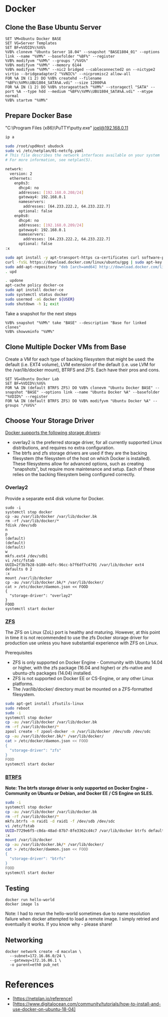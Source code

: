 # Docker

## Clone the Base Ubuntu Server

```DOS .bat
SET VM=Ubuntu Docker BASE
SET VG=Server Templates
SET BF=%VDID%\%VG%
%VB% clonevm "Ubuntu Server 18.04" --snapshot "BASE1804_01" --options link --name "%VM%" --basefolder "%BF%" --register
%VB% modifyvm "%VM%" --groups "/%VG%"
%VB% modifyvm "%VM%" --memory 6144
%VB% modifyvm "%VM%" --nic2 bridged --cableconnected2 on --nictype2 virtio --bridgeadapter2 "%VNIC%" --nicpromisc2 allow-all
FOR %A IN (1 2) DO %VB% createhd --filename "%BF%\%VM%\UBU1804_SATA%A.vdi" --size 12000%A
FOR %A IN (1 2) DO %VB% storageattach "%VM%" --storagectl "SATA" --port %A --type hdd --medium "%BF%\%VM%\UBU1804_SATA%A.vdi" --mtype normal
%VB% startvm "%VM%"
```

## Prepare Docker Base

"C:\Program Files (x86)\PuTTY\putty.exe" joel@192.168.0.11

```Bash
ip a

sudo /root/updHost ubudock
sudo vi /etc/netplan/01-netcfg.yaml
# This file describes the network interfaces available on your system
# For more information, see netplan(5).

network:
  version: 2
  ethernets:
    enp0s3:
      dhcp4: no
      addresses: [192.168.0.208/24]
      gateway4: 192.168.0.1
      nameservers:
        addresses: [64.233.222.2, 64.233.222.7]
      optional: false
    enp0s8:
      dhcp4: no
      addresses: [192.168.0.209/24]
      gateway4: 192.168.0.1
      nameservers:
        addresses: [64.233.222.2, 64.233.222.7]
      optional: false
:x

sudo apt install -y apt-transport-https ca-certificates curl software-properties-common
curl -fsSL https://download.docker.com/linux/ubuntu/gpg | sudo apt-key add -
sudo add-apt-repository "deb [arch=amd64] http://download.docker.com/linux/ubuntu bionic stable"
. upd
```

```Bash
. updone
apt-cache policy docker-ce
sudo apt install docker-ce
sudo systemctl status docker
sudo usermod -aG docker ${USER}
sudo shutdown -h 1; exit
```

Take a snapshot for the next steps

```
%VB% snapshot "%VM%" take "BASE" --description "Base for linked clones"
%VB% showvminfo "%VM%"
```

## Clone Multiple Docker VMs from Base

Create a VM for each type of backing filesystem that might be used: the default (i.e. EXT4 volume), LVM extension of the default (i.e. use LVM for the /var/lib/docker mount), BTRFS and ZFS. Each have their pros and cons.

```
SET VG=Ubuntu Docker Lab
SET BF=%VDID%\%VG%
FOR %A IN (default BTRFS ZFS) DO %VB% clonevm "Ubuntu Docker BASE" --snapshot "BASE" --options link --name "Ubuntu Docker %A" --basefolder "%VDID%" --register
FOR %A IN (default BTRFS ZFS) DO %VB% modifyvm "Ubuntu Docker %A" --groups "/%VG%"
```

## Choose Your Storage Driver

[Docker supports the following storage drivers](https://docs.docker.com/storage/storagedriver/select-storage-driver/):

-  overlay2 is the preferred storage driver, for all currently supported Linux distributions, and requires no extra configuration.
-  The btrfs and zfs storage drivers are used if they are the backing filesystem (the filesystem of the host on which Docker is installed). These filesystems allow for advanced options, such as creating "snapshots", but require more maintenance and setup. Each of these relies on the backing filesystem being configured correctly.

### Overlay2

Provide a separate ext4 disk volume for Docker.

```
sudo -i
systemctl stop docker
cp -au /var/lib/docker /var/lib/docker.bk
rm -rf /var/lib/docker/*
fdisk /dev/sdb
n
p
(default)
(default)
(default)
w
mkfs.ext4 /dev/sdb1
vi /etc/fstab
UUID=2f3b7b28-b180-4dfc-96cc-b7f6df7c4791 /var/lib/docker ext4 defaults 0 2
:x
mount /var/lib/docker
cp -au /var/lib/docker.bk/* /var/lib/docker/
cat > /etc/docker/daemon.json << FOOD
{
  "storage-driver": "overlay2"
}
FOOD
systemctl start docker
```

### [ZFS](https://docs.docker.com/storage/storagedriver/zfs-driver/)

The ZFS on Linux (ZoL) port is healthy and maturing. However, at this point in time it is not recommended to use the zfs Docker storage driver for production use unless you have substantial experience with ZFS on Linux.

Prerequisites

-  ZFS is only supported on Docker Engine - Community with Ubuntu 14.04 or higher, with the zfs package (16.04 and higher) or zfs-native and ubuntu-zfs packages (14.04) installed.
-  ZFS is not supported on Docker EE or CS-Engine, or any other Linux platforms.
-  The /var/lib/docker/ directory must be mounted on a ZFS-formatted filesystem.

```Bash
sudo apt-get install zfsutils-linux
sudo reboot
sudo -i
systemctl stop docker
cp -au /var/lib/docker /var/lib/docker.bk
rm -rf /var/lib/docker/*
zpool create -f zpool-docker -m /var/lib/docker /dev/sdb /dev/sdc
cp -au /var/lib/docker.bk/* /var/lib/docker/
cat > /etc/docker/daemon.json << FOOD
{
  "storage-driver": "zfs"
}
FOOD
systemctl start docker
```

### [BTRFS](https://docs.docker.com/storage/storagedriver/btrfs-driver/)

**Note: The btrfs storage driver is only supported on Docker Engine - Community on Ubuntu or Debian, and Docker EE / CS Engine on SLES.**

```Bash
sudo -i
systemctl stop docker
cp -au /var/lib/docker /var/lib/docker.bk
rm -rf /var/lib/docker/*
mkfs.btrfs -m raid1 -d raid1 -f /dev/sdb /dev/sdc
vi /etc/fstab
UUID=7729e6f5-c0da-48ad-87b7-8fe3362cd4c7 /var/lib/docker btrfs defaults 0 2
:x
mount /var/lib/docker
cp -au /var/lib/docker.bk/* /var/lib/docker/
cat > /etc/docker/daemon.json << FOOD
{
  "storage-driver": "btrfs"
}
FOOD
systemctl start docker
```

## Testing

```
docker run hello-world
docker image ls
```

Note: I had to rerun the hello-world sometimes due to name resolution failure when docker attempted to load a remote image. I simply retried and eventually it works. If you know why - please share!

## Networking

```
docker network create -d macvlan \
  --subnet=172.16.86.0/24 \
  --gateway=172.16.86.1 \
  -o parent=eth0 pub_net
```

# References

-  [https://netplan.io/reference]
-  [https://www.digitalocean.com/community/tutorials/how-to-install-and-use-docker-on-ubuntu-18-04]
